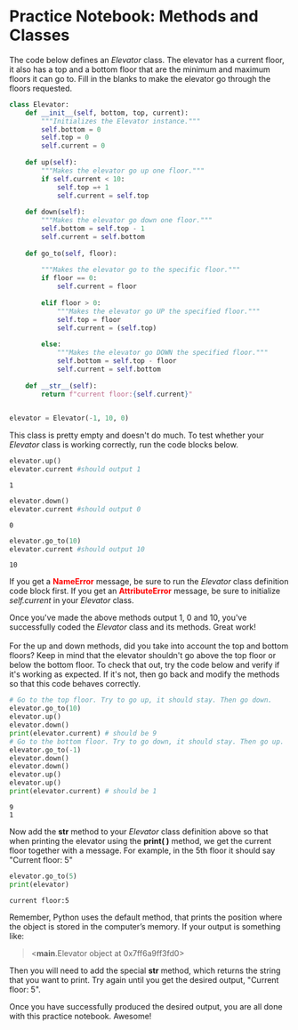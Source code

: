 
# Practice Notebook: Methods and Classes

The code below defines an *Elevator* class. The elevator has a current floor, it also has a top and a bottom floor that are the minimum and maximum floors it can go to. Fill in the blanks to make the elevator go through the floors requested.


```python
class Elevator:
    def __init__(self, bottom, top, current):
        """Initializes the Elevator instance."""
        self.bottom = 0
        self.top = 0
        self.current = 0
        
    def up(self):
        """Makes the elevator go up one floor."""
        if self.current < 10:
            self.top =+ 1
            self.current = self.top
    
    def down(self):
        """Makes the elevator go down one floor."""
        self.bottom = self.top - 1
        self.current = self.bottom
    
    def go_to(self, floor):
            
        """Makes the elevator go to the specific floor."""
        if floor == 0:
            self.current = floor
            
        elif floor > 0:
            """Makes the elevator go UP the specified floor."""
            self.top = floor
            self.current = (self.top)
            
        else:
            """Makes the elevator go DOWN the specified floor."""
            self.bottom = self.top - floor
            self.current = self.bottom
            
    def __str__(self):
        return f"current floor:{self.current}"
        

elevator = Elevator(-1, 10, 0)
```

This class is pretty empty and doesn't do much.  To test whether your *Elevator* class is working correctly, run the code blocks below.


```python
elevator.up() 
elevator.current #should output 1
```




    1




```python
elevator.down() 
elevator.current #should output 0
```




    0




```python
elevator.go_to(10) 
elevator.current #should output 10
```




    10



If you get a **<font color =red>NameError</font>** message, be sure to run the *Elevator* class definition code block first. If you get an **<font color =red>AttributeError</font>** message, be sure to initialize *self.current* in your *Elevator* class.

Once you've made the above methods output 1, 0 and 10, you've successfully coded the *Elevator* class and its methods. Great work!
<br><br>
For the up and down methods, did you take into account the top and bottom floors? Keep in mind that the elevator shouldn't go above the top floor or below the bottom floor. To check that out, try the code below and verify if it's working as expected. If it's not, then go back and modify the methods so that this code behaves correctly.


```python
# Go to the top floor. Try to go up, it should stay. Then go down.
elevator.go_to(10)
elevator.up()
elevator.down()
print(elevator.current) # should be 9
# Go to the bottom floor. Try to go down, it should stay. Then go up.
elevator.go_to(-1)
elevator.down()
elevator.down()
elevator.up()
elevator.up()
print(elevator.current) # should be 1
```

    9
    1


Now add the __str__ method to your *Elevator* class definition above so that when printing the elevator using the **print( )** method, we get the current floor together with a message. For example, in the 5th floor it should say "Current floor: 5"


```python
elevator.go_to(5)
print(elevator)
```

    current floor:5


Remember, Python uses the default method, that prints the position where the object is stored in the computer’s memory.  If your output is something like: <br>
> <__main__.Elevator object at 0x7ff6a9ff3fd0>

Then you will need to add the special __str__ method, which returns the string that you want to print.  Try again until you get the desired output, "Current floor: 5".

Once you have successfully produced the desired output, you are all done with this practice notebook. Awesome!


```python

```


```python

```


```python

```


```python

```
